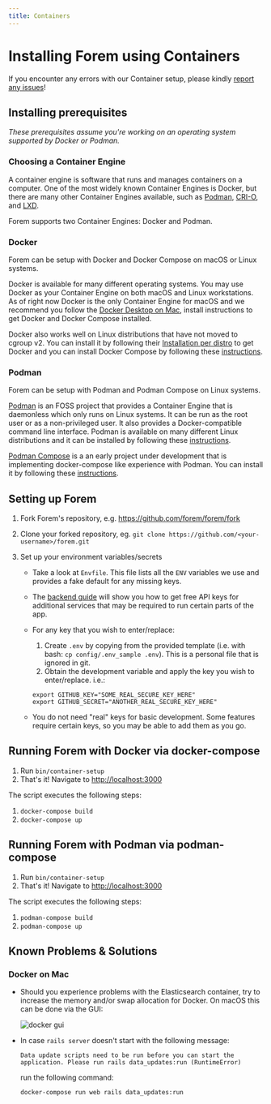 ```yaml
---
title: Containers
---
```


# Installing Forem using Containers

If you encounter any errors with our Container setup, please kindly
[report any issues](https://github.com/forem/forem/issues/new/choose)!

## Installing prerequisites

_These prerequisites assume you're working on an operating system supported by
Docker or Podman._

### Choosing a Container Engine

A container engine is software that runs and manages containers on a computer.
One of the most widely known Container Engines is Docker, but there are many
other Container Engines available, such as [Podman](https://podman.io/),
[CRI-O](https://cri-o.io/), and
[LXD](https://linuxcontainers.org/lxd/introduction/).

Forem supports two Container Engines: Docker and Podman.

### Docker

Forem can be setup with Docker and Docker Compose on macOS or Linux systems.

Docker is available for many different operating systems. You may use Docker as
your Container Engine on both macOS and Linux workstations. As of right now
Docker is the only Container Engine for macOS and we recommend you follow the
[Docker Desktop on Mac](https://docs.docker.com/docker-for-mac/install/),
install instructions to get Docker and Docker Compose installed.

Docker also works well on Linux distributions that have not moved to cgroup v2.
You can install it by following their
[Installation per distro](https://docs.docker.com/engine/install/) to get Docker
and you can install Docker Compose by following these
[instructions](https://docs.docker.com/compose/install/).

### Podman

Forem can be setup with Podman and Podman Compose on Linux systems.

[Podman](https://podman.io/) is an FOSS project that provides a Container Engine
that is daemonless which only runs on Linux systems. It can be run as the root
user or as a non-privileged user. It also provides a Docker-compatible command
line interface. Podman is available on many different Linux distributions and it
can be installed by following these
[instructions](https://podman.io/getting-started/installation).

[Podman Compose](https://github.com/containers/podman-compose) is a an early
project under development that is implementing docker-compose like experience
with Podman. You can install it by following these
[instructions](https://github.com/containers/podman-compose#installation).

## Setting up Forem

1. Fork Forem's repository, e.g. <https://github.com/forem/forem/fork>
1. Clone your forked repository, eg.
   `git clone https://github.com/<your-username>/forem.git`
1. Set up your environment variables/secrets

   - Take a look at `Envfile`. This file lists all the `ENV` variables we use
     and provides a fake default for any missing keys.
   - The [backend guide](/backend) will show you how to get free API keys for
     additional services that may be required to run certain parts of the app.
   - For any key that you wish to enter/replace:

     1. Create `.env` by copying from the provided template (i.e. with bash:
        `cp config/.env_sample .env`). This is a personal file that is ignored
        in git.
     1. Obtain the development variable and apply the key you wish to
        enter/replace. i.e.:

     ```shell
     export GITHUB_KEY="SOME_REAL_SECURE_KEY_HERE"
     export GITHUB_SECRET="ANOTHER_REAL_SECURE_KEY_HERE"
     ```

   - You do not need "real" keys for basic development. Some features require
     certain keys, so you may be able to add them as you go.

## Running Forem with Docker via docker-compose

1. Run `bin/container-setup`
2. That's it! Navigate to <http://localhost:3000>

The script executes the following steps:

1. `docker-compose build`
2. `docker-compose up`

## Running Forem with Podman via podman-compose

1. Run `bin/container-setup`
2. That's it! Navigate to <http://localhost:3000>

The script executes the following steps:

1. `podman-compose build`
2. `podman-compose up`

## Known Problems & Solutions

### Docker on Mac

- Should you experience problems with the Elasticsearch container, try to
  increase the memory and/or swap allocation for Docker. On macOS this can be
  done via the GUI:

  ![docker gui](https://user-images.githubusercontent.com/47985/74210448-b63b7c80-4c83-11ea-959b-02249b2a6952.png)

- In case `rails server` doesn't start with the following message:

  ```
  Data update scripts need to be run before you can start the application. Please run rails data_updates:run (RuntimeError)
  ```

  run the following command:

  ```shell
  docker-compose run web rails data_updates:run
  ```
